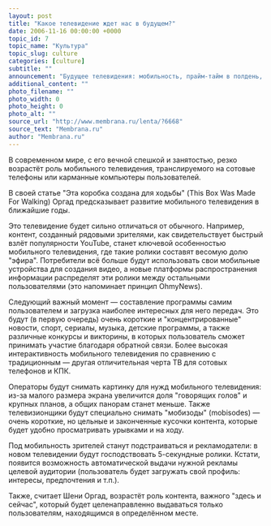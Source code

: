 ```yaml
---
layout: post
title: "Какое телевидение ждет нас в будущем?"
date: 2006-11-16 00:00:00 +0000
topic_id: 7
topic_name: "Культура"
topic_slug: culture
categories: [culture]
subtitle: ""
announcement: "Будущее телевидения: мобильность, прайм-тайм в полдень, участие пользователей в формировании контента и 5-секундная реклама. Таковы некоторые выводы исследования, проведённого доктором Шени Оргад (Shani Orgad) из Лондонской школы экономики и политики (London School of Economics and Political Science), которые официально представила компания Nokia."
additional_content: ""
photo_filename: ""
photo_width: 0
photo_height: 0
photo_alt: ""
source_url: "http://www.membrana.ru/lenta/?6668"
source_text: "Membrana.ru"
author: "Membrana.ru"
---
```

В современном мире, с его вечной спешкой и занятостью, резко возрастёт роль мобильного телевидения, транслируемого на сотовые телефоны или карманные компьютеры пользователей.

В своей статье "Эта коробка создана для ходьбы" (This Box Was Made For Walking) Оргад предсказывает развитие мобильного телевидения в ближайшие годы.

Это телевидение будет сильно отличаться от обычного. Например, контент, созданный рядовыми зрителями, как свидетельствует быстрый взлёт популярности YouTube, станет ключевой особенностью мобильного телевидения, где такие ролики составят весомую долю "эфира". Потребители всё больше будут использовать свои мобильные устройства для создания видео, а новые платформы распространения информации распределят эти ролики между остальными пользователями (это напоминает принцип OhmyNews).

Следующий важный момент — составление программы самим пользователем и загрузка наиболее интересных для него передач. Это будут (в первую очередь) очень короткие и "концентрированные" новости, спорт, сериалы, музыка, детские программы, а также различные конкурсы и викторины, в которых пользователь сможет принимать участие благодаря обратной связи. Более высокая интерактивность мобильного телевидения по сравнению с традиционным — другая отличительная черта ТВ для сотовых телефонов и КПК.

Операторы будут снимать картинку для нужд мобильного телевидения: из-за малого размера экрана увеличится доля "говорящих голов" и крупных планов, а общих панорам станет меньше. Также телевизионщики будут специально снимать "мобизоды" (mobisodes) — очень короткие, но цельные и законченные кусочки контента, которые будет удобно просматривать урывками и на ходу.

Под мобильность зрителей станут подстраиваться и рекламодатели: в новом телевидении будут господствовать 5-секундные ролики. Кстати, появится возможность автоматической выдачи нужной рекламы целевой аудитории (пользователь будет загружать свой профиль: интересы, предпочтения и т.п.).

Также, считает Шени Оргад, возрастёт роль контента, важного "здесь и сейчас", который будет целенаправленно выдаваться только пользователям, находящимся в определённом месте.
